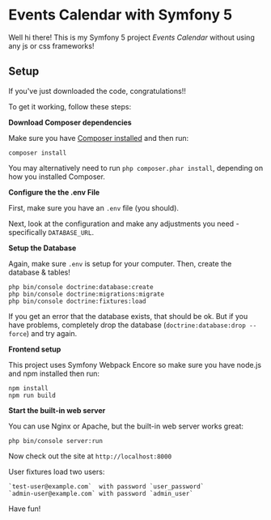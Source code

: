 # Events Calendar with Symfony 5

Well hi there! This is my Symfony 5 project *Events Calendar* without using any js or css frameworks!

## Setup

If you've just downloaded the code, congratulations!!

To get it working, follow these steps:

**Download Composer dependencies**

Make sure you have [Composer installed](https://getcomposer.org/download/)
and then run:

```
composer install
```

You may alternatively need to run `php composer.phar install`, depending
on how you installed Composer.

**Configure the the .env File**

First, make sure you have an `.env` file (you should).

Next, look at the configuration and make any adjustments you
need - specifically `DATABASE_URL`.

**Setup the Database**

Again, make sure `.env` is setup for your computer. Then, create
the database & tables!

```
php bin/console doctrine:database:create
php bin/console doctrine:migrations:migrate
php bin/console doctrine:fixtures:load
```

If you get an error that the database exists, that should
be ok. But if you have problems, completely drop the
database (`doctrine:database:drop --force`) and try again.

**Frontend setup**

This project uses Symfony Webpack Encore so make sure you have node.js and npm installed then run:

```
npm install
npm run build
```

**Start the built-in web server**

You can use Nginx or Apache, but the built-in web server works
great:

```
php bin/console server:run
```

Now check out the site at `http://localhost:8000`

User fixtures load two users:

    `test-user@example.com`  with password `user_password`
    `admin-user@example.com` with password `admin_user`

Have fun!

